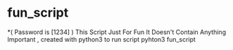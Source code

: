# fun_script
*( Password is [1234] )
This Script Just For Fun It Doesn't Contain Anything Important , 
created with python3 
to run script pyhton3 fun_script
